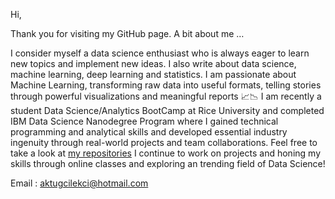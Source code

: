 Hi,

Thank you for visiting my GitHub page.
A bit about me …

I consider myself a data science enthusiast who is always eager to learn new topics and implement new ideas.
I also write about data science, machine learning, deep learning and statistics.
I am passionate about Machine Learning, transforming raw data into useful formats, telling stories through powerful visualizations and meaningful reports 📈📉
I am recently a student Data Science/Analytics BootCamp at Rice University and completed IBM Data Science Nanodegree Program where I gained technical programming and analytical skills and developed essential industry ingenuity through real-world projects and team collaborations. Feel free to take a look at [my repositories](https://github.com/aktugchelekche?tab=repositories)
I continue to work on projects and honing my skills through online classes and exploring an trending field of Data Science!

Email : aktugcilekci@hotmail.com

